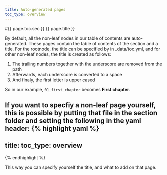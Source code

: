 ```yaml
---
title: Auto-generated pages
toc_type: overview
---
```


#{{ page.toc.sec }} {{ page.title }}

By default, all the non-leaf nodes in our table of contents are auto-generated. These pages contain the table of contents of the section and a title. For the rootnode, the title can be specified by in _data/toc.yml, and for other non-leaf nodes, the title is created as follows:

 1. The trailing numbers together with the underscore are removed from the path
 2. Afterwards, each underscore is converted to a space
 3. And finaly, the first letter is upper cased
 
So in our example, `01_first_chapter` becomes **First chapter**.

If you want to specfiy a non-leaf page yourself, this is possible by putting that file in the section folder and setting the following in the yaml header:
{% highlight yaml %}
---
title: <fill in your title>
toc_type: overview
---
{% endhighlight %}

This way you can specify yourself the title, and what to add on that page. 

